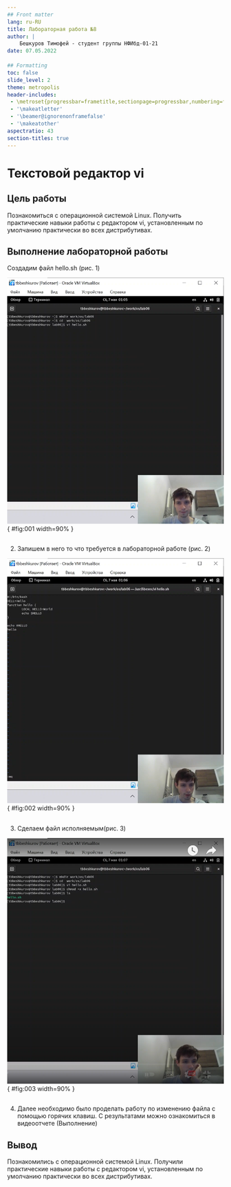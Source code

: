 ```yaml
---
## Front matter
lang: ru-RU
title: Лабораторная работа №8
author: |
    Бешкуров Тимофей - студент группы НФИбд-01-21
date: 07.05.2022

## Formatting
toc: false
slide_level: 2
theme: metropolis
header-includes: 
 - \metroset{progressbar=frametitle,sectionpage=progressbar,numbering=fraction}
 - '\makeatletter'
 - '\beamer@ignorenonframefalse'
 - '\makeatother'
aspectratio: 43
section-titles: true
---
```


# Текстовой редактор vi

## Цель работы

Познакомиться с операционной системой Linux. Получить практические навыки работы с редактором vi, установленным по умолчанию практически во всех дистрибутивах.

## Выполнение лабораторной работы

Создадим файл hello.sh (рис. 1)

![hello.sh](../report/images/1.png){ #fig:001 width=90% }

##

2. Запишем в него то что требуется в лабораторной работе (рис. 2)

![Запиcь](../report/images/2.png){ #fig:002 width=90% }

##


3. Сделаем файл исполняемым(рис. 3)

![Сделаем файл исполняемым](../report/images/3.png){ #fig:003 width=90% }

##


4. Далее необходимо было проделать работу по изменению файла с помощью горячих клавиш. С результатами можно ознакомиться в видеоотчете (Выполнение)

## Вывод

Познакомились с операционной системой Linux. Получили практические навыки работы с редактором vi, установленным по умолчанию практически во всех дистрибутивах.
